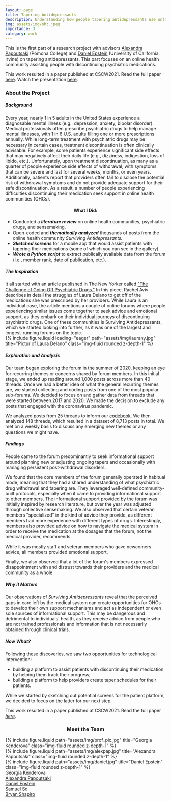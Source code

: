 ```yaml
---
layout: page
title: Tapering Antidepressants
description: Understanding how people tapering antidepressants use online help communities to find and provide support.
img: assets/img/ohc.jpeg
importance: 3
category: work
---
```

This is the first part of a research project with advisors [Alexandra Papoutsaki](https://cs.pomona.edu/~apapoutsaki/) (Pomona College) and [Daniel Epstein](https://depstein.net/) (University of California, Irvine) on tapering antidepressants. This part focuses on an online health community assisting people with discontinuing psychiatric medications.

This work resulted in a paper published at CSCW2021. Read the full paper [here](https://dl.acm.org/doi/abs/10.1145/3479564). Watch the presentation [here](https://www.youtube.com/watch?v=e-nOYW7felM).

<div class="row">
    <div class="col-sm mt-3 mt-md-0">
        <h3>About the Project</h3>
        <h5>Background</h5>
        <p>Every year, nearly 1 in 5 adults in the United States experience a diagnosable mental illness (e.g., depression, anxiety, bipolar disorder). Medical professionals often prescribe psychiatric drugs to help manage mental illnesses, with 1 in 6 U.S. adults filling one or more prescriptions annually. While long-term treatment with psychiatric drugs may be necessary in certain cases, treatment discontinuation is often clinically advisable. For example, some patients experience significant side effects that may negatively affect their daily life (e.g., dizziness, indigestion, loss of libido, etc.). Unfortunately, upon treatment discontinuation, as many as a quarter of people experience side effects of withdrawal, with symptoms that can be severe and last for several weeks, months, or even years. Additionally, patients report that providers often fail to disclose the potential risk of withdrawal symptoms and do not provide adequate support for their safe discontinuation. As a result, a number of people experiencing difficulties discontinuing their medication seek support in online health communities (OHCs).</p>
    </div>
    <div class="col-sm mt-3 mt-md-0 align-self-center">
        <h4 align="center">What I Did:</h4>
        <ul>
            <li>Conducted a <b><i>literature review</i></b> on online health communities, psychiatric drugs, and sensemaking.</li>
            <li>Open-coded and <b><i>thematically analyzed</i></b> thousands of posts from the online health community <i>Surviving Antidepressants.</i></li>
            <li><b><i>Sketched screens</i></b> for a mobile app that would assist patients with tapering their medications (some of which you can see in the gallery).</li>
            <li><b><i>Wrote a Python script</i></b> to extract publically available data from the forum (i.e., member rank, date of publication, etc.).</li>
        </ul>
    </div>
</div>

<div class="row">
    <div class="col-sm-3 mt-3 mt-md-0">
        <h5>The Inspiration</h5>
        It all started with an article published in The New Yorker called <a href="https://www.newyorker.com/magazine/2019/04/08/the-challenge-of-going-off-psychiatric-drugs" target="_blank">"The Challenge of Going Off Psychiatric Drugs."</a> In this piece, Rachel Aviv describes in detail the struggles of Laura Delano to get off of the medications she was prescribed by her providers. While Laura is an individual case, the article mentions a couple of online forums where people experiencing similar issues come together to seek advice and emotional support, as they embark on their individual journeys of discontinuing psychiatric drugs. One of these communities is Surviving Antidepressants, which we started looking into further, as it was one of the largest and longest-running forums on the topic.
    </div>
    <div class="col-sm mt-3 mt-md-0">
        {% include figure.liquid loading="eager" path="assets/img/laurany.jpg" title="Pictur of Laura Delano" class="img-fluid rounded z-depth-1" %}
    </div>
</div>


<h5>Exploration and Analysis</h5>
Our team began exploring the forum in the summer of 2020, keeping an eye for recurring themes or concerns shared by forum members. In this initial stage, we ended up reading around 1,000 posts across more than 40 threads. Once we had a better idea of what the general recurring themes are, we started collecting and coding posts from one of the most popular sub-forums. We decided to focus on and gather data from threads that were started between 2017 and 2020. We made the decision to exclude any posts that engaged with the coronavirus pandemic.

We analyzed posts from 25 threads to inform our [codebook](https://depstein.net/assets/docs/cscw21b_supplemental.xlsx). We then analyzed 148 threads, which resulted in a dataset of 8,713 posts in total. We met on a weekly basis to discuss any emerging new themes or any questions we might have.

<h5>Findings</h5>
People came to the forum predominantly to seek informational support around planning new or adjusting ongoing tapers and occasionally with managing persistent post-withdrawal disorders.

We found that the core members of the forum generally operated in habitual mode, meaning that they had a shared understanding of what psychiatric drug withdrawal and tapering are. They leveraged well-defined community-built protocols, especially when it came to providing informational support to other members. The informational support provided by the forum was initially inspired by research literature, but over the year was adjusted through collective sensemaking. We also observed that certain veteran members "specialized" in the kind of advice they provide, as different members had more experience with different types of drugs. Interestingly, members also provided advice on how to navigate the medical system in order to receive the medication at the dosages that the forum, not the medical provider, recommends.

While it was mostly staff and veteran members who gave newcomers advice, all members provided emotional support.

Finally, we also observed that a lot of the forum's members expressed disappointment with and distrust towards their providers and the medical community as a whole.

<h5>Why it Matters</h5> 
Our observations of <i>Surviving Antidepressants</i> reveal that the perceived gaps in care left by the medical system can create opportunities for OHCs to develop their own support mechanisms and act as independent or even sole sources of informational support. This may be dangerous and detrimental to individuals' health, as they receive advice from people who are not trained professionals and information that is not necessarily obtained through clinical trials.


<h5>Now What?</h5>
Following these discoveries, we saw two opportunities for technological intervention:
<ul>
<li>building a platform to assist patients with discontinuing their medication by helping them track their progress;</li>
<li>building a platform to help providers create taper schedules for their patients.</li>
</ul>

While we started by sketching out potential screens for the patient platform, we decided to focus on the latter for our next step.

This work resulted in a paper published at CSCW2021. Read the full paper [*here*](https://dl.acm.org/doi/abs/10.1145/3479564).


<h3 align="center">Meet the Team</h3>

<div class="container">
    <div class="row justify-content-sm-center">
        <div class="col-sm-2 mt-3 mt-md-0">
        {% include figure.liquid path="assets/img/prof_pic.jpg" title="Georgia Kenderova" class="img-fluid rounded z-depth-1" %}
        </div>
        <div class="col-sm-2 mt-3 mt-md-0">
        {% include figure.liquid path="assets/img/alexpap.jpg" title="Alexandra Papoutsaki" class="img-fluid rounded z-depth-1" %}
        </div>
        <div class="col-sm-2 mt-3 mt-md-0">
        {% include figure.liquid path="assets/img/daniel.jpg" title="Daniel Epstein" class="img-fluid rounded z-depth-1" %}
        </div>
    </div>
    <div class="row justify-content-sm-center">
        <div class="col-sm-2 mt-3 mt-md-0">
            <div class="caption">Georgia Kenderova</div>
        </div>
        <div class="col-sm-2 mt-3 mt-md-0">
            <div class="caption"><a href="https://apapoutsaki.sites.pomona.edu/" target="_blank">Alexandra Papoutsaki</a></div>
        </div>
        <div class="col-sm-2 mt-3 mt-md-0">
            <div class="caption"><a href="https://depstein.net/" target="_blank">Daniel Epstein</a></div>
        </div>
    </div>
    <div class="row justify-content-sm-center">
        <div class="col-sm-2 mt-3 mt-md-0">
            <div class="caption"><a href="https://samuelso.net/" target="_blank">Samuel So</a></div>
        </div>
        <div class="col-sm-2 mt-3 mt-md-0">
            <div class="caption"><a href="https://faculty.uci.edu/profile/?facultyId=7037" target="_blank">Bryan Shapiro</a></div>
        </div>
    </div>
</div>
            


